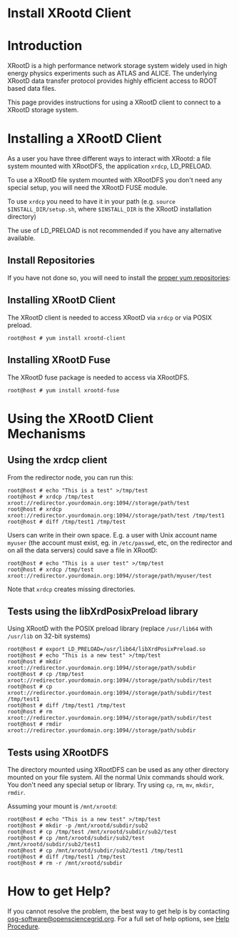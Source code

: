 
Install XRootd Client 
=====================


Introduction
============

XRootD is a high performance network storage system widely used in high energy physics experiments such as ATLAS and ALICE. The underlying XRootD data transfer protocol provides highly efficient access to ROOT based data files.

This page provides instructions for using a XRootD client to connect to a XRootD storage system.

Installing a XRootD Client
==========================

As a user you have three different ways to interact with XRootd: a file system mounted with XRootDFS, the application `xrdcp`, LD\_PRELOAD.

To use a XRootD file system mounted with XRootDFS you don't need any special setup, you will need the XRootD FUSE module.

To use `xrdcp` you need to have it in your path (e.g. `source $INSTALL_DIR/setup.sh`, where `$INSTALL_DIR` is the XRootD installation directory)

The use of LD\_PRELOAD is not recommended if you have any alternative available.

Install Repositories
--------------------

If you have not done so, you will need to install the [proper yum repositories](../common/yum):


Installing XRootD Client
------------------------

The XRootD client is needed to access XRootD via `xrdcp` or via POSIX preload.

``` console
root@host # yum install xrootd-client
```

Installing XRootD Fuse
----------------------

The XRootD fuse package is needed to access via XRootDFS.

``` console
root@host # yum install xrootd-fuse
```

Using the XRootD Client Mechanisms
==================================

Using the xrdcp client
----------------------

From the redirector node, you can run this:

``` console
root@host # echo "This is a test" >/tmp/test 
root@host # xrdcp /tmp/test xroot://redirector.yourdomain.org:1094//storage/path/test 
root@host # xrdcp xroot://redirector.yourdomain.org:1094//storage/path/test /tmp/test1 
root@host # diff /tmp/test1 /tmp/test 
```

Users can write in their own space. E.g. a user with Unix account name `myuser` (the account must exist, eg. in `/etc/passwd`, etc, on the redirector and on all the data servers) could save a file in XRootD:

``` console
root@host # echo "This is a user test" >/tmp/test 
root@host # xrdcp /tmp/test xroot://redirector.yourdomain.org:1094//storage/path/myuser/test 
```

Note that `xrdcp` creates missing directories.

Tests using the libXrdPosixPreload library
------------------------------------------

Using XRootD with the POSIX preload library (replace `/usr/lib64` with `/usr/lib` on 32-bit systems)

``` console
root@host # export LD_PRELOAD=/usr/lib64/libXrdPosixPreload.so 
root@host # echo "This is a new test" >/tmp/test 
root@host # mkdir xroot://redirector.yourdomain.org:1094//storage/path/subdir
root@host # cp /tmp/test xroot://redirector.yourdomain.org:1094//storage/path/subdir/test 
root@host # cp xroot://redirector.yourdomain.org:1094//storage/path/subdir/test /tmp/test1 
root@host # diff /tmp/test1 /tmp/test 
root@host # rm xroot://redirector.yourdomain.org:1094//storage/path/subdir/test 
root@host # rmdir xroot://redirector.yourdomain.org:1094//storage/path/subdir
```

Tests using XRootDFS
--------------------

The directory mounted using XRootDFS can be used as any other directory mounted on your file system. All the normal Unix commands should work. You don't need any special setup or library. Try using `cp`, `rm`, `mv`, `mkdir`, `rmdir`.

Assuming your mount is `/mnt/xrootd`:

``` console
root@host # echo "This is a new test" >/tmp/test 
root@host # mkdir -p /mnt/xrootd/subdir/sub2
root@host # cp /tmp/test /mnt/xrootd/subdir/sub2/test 
root@host # cp /mnt/xrootd/subdir/sub2/test /mnt/xrootd/subdir/sub2/test1 
root@host # cp /mnt/xrootd/subdir/sub2/test1 /tmp/test1 
root@host # diff /tmp/test1 /tmp/test 
root@host # rm -r /mnt/xrootd/subdir
```

How to get Help?
================

If you cannot resolve the problem, the best way to get help is by contacting <osg-software@opensciencegrid.org>.
For a full set of help options, see [Help Procedure](../common/help).


